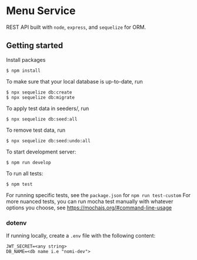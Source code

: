 # Menu Service
REST API built with `node`, `express`, and `sequelize` for ORM. 


## Getting started
Install packages
```
$ npm install
```
To make sure that your local database is up-to-date, run
```
$ npx sequelize db:create
$ npx sequelize db:migrate
```
To apply test data in seeders/, run
```
$ npx sequelize db:seed:all
```
To remove test data, run
```
$ npx sequelize db:seed:undo:all
```

To start development server: 
```
$ npm run develop
```

To run all tests: 
```
$ npm test
```
For running specific tests, see the `package.json` for `npm run test-custom`
For more nuanced tests, you can run mocha test manually with whatever options you choose, see https://mochajs.org/#command-line-usage

### dotenv
If running locally, create a `.env` file with the following content:
```
JWT_SECRET=<any string>
DB_NAME=<db name i.e "nomi-dev">
```
